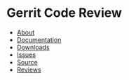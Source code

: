 # Gerrit Code Review

* [About](/about.md)
* [Documentation](https://gerrit-documentation.storage.googleapis.com/Documentation/2.12/index.html)
* [Downloads](https://gerrit-releases.storage.googleapis.com/index.html)
* [Issues](https://code.google.com/p/gerrit/issues/list)
* [Source](https://gerrit.googlesource.com/gerrit/)
* [Reviews](https://gerrit-review.googlesource.com/#/q/status:open+project:gerrit)

[home]: /index.md
[logo]: /images/diffy45.png

